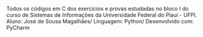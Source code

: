 Todos os códigos em C dos exercícios e provas estudadas no bloco I do curso de Sistemas de Informações da Universidade Federal do Piauí - UFPI.  
Aluno: José de Sousa Magalhães/ 
Linguagem: Python/ 
Desenvolvido com: PyCharm
